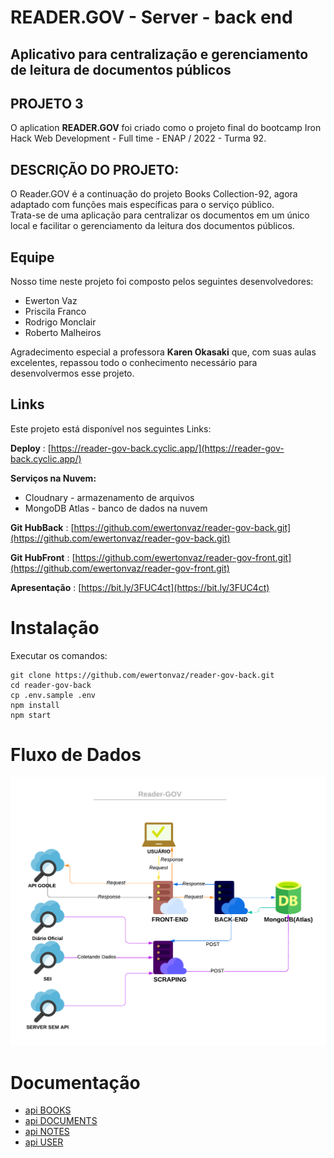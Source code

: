 # READER.GOV - Server - back end

## Aplicativo para centralização e gerenciamento de leitura de documentos públicos

## PROJETO 3

O aplication **READER.GOV** foi criado como o projeto final do bootcamp Iron Hack Web Development - Full time - ENAP / 2022 - Turma 92.

## DESCRIÇÃO DO PROJETO:

O Reader.GOV é a continuação do projeto Books Collection-92, agora adaptado com funções mais específicas para o serviço público.  
Trata-se de uma aplicação para centralizar os documentos em um único local e facilitar o gerenciamento da leitura dos documentos públicos.

## Equipe

Nosso time neste projeto foi composto pelos seguintes desenvolvedores:

- Ewerton Vaz
- Priscila Franco
- Rodrigo Monclair
- Roberto Malheiros

Agradecimento especial a professora **Karen Okasaki** que, com suas aulas excelentes, repassou todo o conhecimento necessário para desenvolvermos esse projeto.

## Links

Este projeto está disponível nos seguintes Links:

**Deploy** : [https://reader-gov-back.cyclic.app/](https://reader-gov-back.cyclic.app/)

**Serviços na Nuvem:**
- Cloudnary - armazenamento de arquivos
- MongoDB Atlas - banco de dados na nuvem

**Git HubBack** : [https://github.com/ewertonvaz/reader-gov-back.git](https://github.com/ewertonvaz/reader-gov-back.git)

**Git HubFront** : [https://github.com/ewertonvaz/reader-gov-front.git](https://github.com/ewertonvaz/reader-gov-front.git)

**Apresentação** : [https://bit.ly/3FUC4ct](https://bit.ly/3FUC4ct)


# Instalação

Executar os comandos:

```
git clone https://github.com/ewertonvaz/reader-gov-back.git
cd reader-gov-back
cp .env.sample .env
npm install
npm start

```

# Fluxo de Dados
![fluxo de dados](./docs/Infra_Reader_GOV.png "Fluxo de dados nos servidores")

# Documentação

- [api BOOKS](./docs/books-api.md)
- [api DOCUMENTS](./docs/documents-api.md)
- [api NOTES](./docs/notes-api.md)
- [api USER](./docs/user-api.md)
